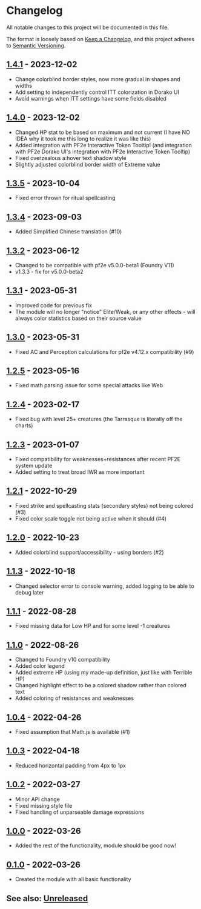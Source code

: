 # Changelog
All notable changes to this project will be documented in this file.

The format is loosely based on [Keep a Changelog](https://keepachangelog.com/en/1.0.0/),
and this project adheres to [Semantic Versioning](https://semver.org/spec/v2.0.0.html).

## [1.4.1] - 2023-12-02
- Change colorblind border styles, now more gradual in shapes and widths
- Add setting to independently control ITT colorization in Dorako UI
- Avoid warnings when ITT settings have some fields disabled

## [1.4.0] - 2023-12-02
- Changed HP stat to be based on maximum and not current (I have NO IDEA why it took me this long to realize it was like this)
- Added integration with PF2e Interactive Token Tooltip! (and integration with PF2e Dorako UI's integration with PF2e Interactive Token Tooltip)
- Fixed overzealous a:hover text shadow style
- Slightly adjusted colorblind border width of Extreme value

## [1.3.5] - 2023-10-04
- Fixed error thrown for ritual spellcasting

## [1.3.4] - 2023-09-03
- Added Simplified Chinese translation (#10)

## [1.3.2] - 2023-06-12
- Changed to be compatible with pf2e v5.0.0-beta1 (Foundry V11)
- v1.3.3 - fix for v5.0.0-beta2

## [1.3.1] - 2023-05-31
- Improved code for previous fix
- The module will no longer "notice" Elite/Weak, or any other effects - will always color statistics based on their source value

## [1.3.0] - 2023-05-31
- Fixed AC and Perception calculations for pf2e v4.12.x compatibility (#9)

## [1.2.5] - 2023-05-16
- Fixed math parsing issue for some special attacks like Web

## [1.2.4] - 2023-02-17
- Fixed bug with level 25+ creatures (the Tarrasque is literally off the charts)

## [1.2.3] - 2023-01-07
- Fixed compatibility for weaknesses+resistances after recent PF2E system update
- Added setting to treat broad IWR as more important

## [1.2.1] - 2022-10-29
- Fixed strike and spellcasting stats (secondary styles) not being colored (#3)
- Fixed color scale toggle not being active when it should (#4)

## [1.2.0] - 2022-10-23
- Added colorblind support/accessibility - using borders (#2)

## [1.1.3] - 2022-10-18
- Changed selector error to console warning, added logging to be able to debug later

## [1.1.1] - 2022-08-28
- Fixed missing data for Low HP and for some level -1 creatures

## [1.1.0] - 2022-08-26
- Changed to Foundry v10 compatibility
- Added color legend
- Added extreme HP (using my made-up definition, just like with Terrible HP)
- Changed highlight effect to be a colored shadow rather than colored text
- Added coloring of resistances and weaknesses

## [1.0.4] - 2022-04-26
- Fixed assumption that Math.js is available (#1) 

## [1.0.3] - 2022-04-18
- Reduced horizontal padding from 4px to 1px

## [1.0.2] - 2022-03-27
- Minor API change
- Fixed missing style file
- Fixed handling of unparseable damage expressions

## [1.0.0] - 2022-03-26
- Added the rest of the functionality, module should be good now!

## [0.1.0] - 2022-03-26
- Created the module with all basic functionality

## See also: [Unreleased]

[0.1.0]: https://github.com/shemetz/pf2e-see-simple-scale-statistics/compare/0.1.0...0.1.0
[1.0.0]: https://github.com/shemetz/pf2e-see-simple-scale-statistics/compare/0.1.0...1.0.0
[1.0.1]: https://github.com/shemetz/pf2e-see-simple-scale-statistics/compare/1.0.0...1.0.1
[1.0.2]: https://github.com/shemetz/pf2e-see-simple-scale-statistics/compare/1.0.1...1.0.2
[1.0.3]: https://github.com/shemetz/pf2e-see-simple-scale-statistics/compare/1.0.2...1.0.3
[1.0.4]: https://github.com/shemetz/pf2e-see-simple-scale-statistics/compare/1.0.3...1.0.4
[1.1.0]: https://github.com/shemetz/pf2e-see-simple-scale-statistics/compare/1.0.4...1.1.0
[1.1.1]: https://github.com/shemetz/pf2e-see-simple-scale-statistics/compare/1.1.0...1.1.1
[1.1.3]: https://github.com/shemetz/pf2e-see-simple-scale-statistics/compare/1.1.1...1.1.3
[1.2.0]: https://github.com/shemetz/pf2e-see-simple-scale-statistics/compare/1.1.3...1.2.0
[1.2.1]: https://github.com/shemetz/pf2e-see-simple-scale-statistics/compare/1.2.0...1.2.1
[1.2.3]: https://github.com/shemetz/pf2e-see-simple-scale-statistics/compare/1.2.1...1.2.3
[1.2.4]: https://github.com/shemetz/pf2e-see-simple-scale-statistics/compare/1.2.3...1.2.4
[1.2.5]: https://github.com/shemetz/pf2e-see-simple-scale-statistics/compare/1.2.4...1.2.5
[1.3.0]: https://github.com/shemetz/pf2e-see-simple-scale-statistics/compare/1.2.5...1.3.0
[1.3.1]: https://github.com/shemetz/pf2e-see-simple-scale-statistics/compare/1.3.0...1.3.1
[1.3.2]: https://github.com/shemetz/pf2e-see-simple-scale-statistics/compare/1.3.1...1.3.3
[1.3.4]: https://github.com/shemetz/pf2e-see-simple-scale-statistics/compare/1.3.3...1.3.4
[1.3.5]: https://github.com/shemetz/pf2e-see-simple-scale-statistics/compare/1.3.4...1.3.5
[1.4.0]: https://github.com/shemetz/pf2e-see-simple-scale-statistics/compare/1.3.5...1.4.0
[1.4.1]: https://github.com/shemetz/pf2e-see-simple-scale-statistics/compare/1.4.0...1.4.1
[Unreleased]: https://github.com/shemetz/pf2e-see-simple-scale-statistics/compare/1.4.1...HEAD
